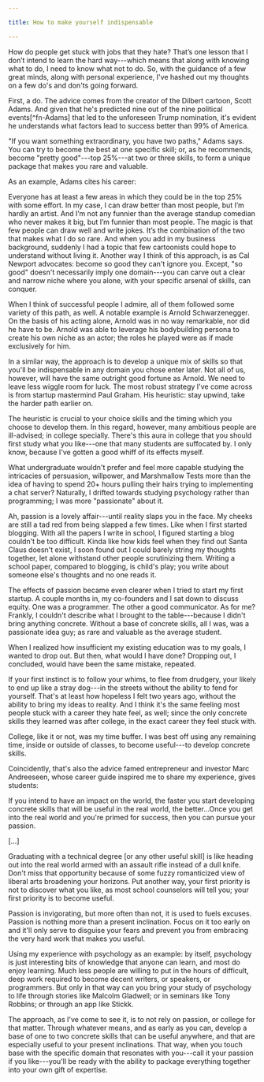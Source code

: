 ```yaml
---

title: How to make yourself indispensable

---
```


How do people get stuck with jobs that they hate? That’s one lesson that I don’t intend to learn the hard way---which means that along with knowing what to do, I need to know what not to do. So, with the guidance of a few great minds, along with personal experience, I've hashed out my thoughts on a few do's and don'ts going forward.

First, a do. The advice comes from the creator of the Dilbert cartoon, Scott Adams. And given that he's predicted nine out of the nine political events[^fn-Adams] that led to the unforeseen Trump nomination, it's evident he understands what factors lead to success better than 99% of America.

"If you want something extraordinary, you have two paths," Adams says. You can try to become the best at one specific skill; or, as he recommends, become "pretty good"---top 25%---at two or three skills, to form a unique package that makes you rare and valuable.

As an example, Adams cites his career:

Everyone has at least a few areas in which they could be in the top 25% with some effort. In my case, I can draw better than most people, but I’m hardly an artist. And I’m not any funnier than the average standup comedian who never makes it big, but I’m funnier than most people. The magic is that few people can draw well and write jokes. It’s the combination of the two that makes what I do so rare. And when you add in my business background, suddenly I had a topic that few cartoonists could hope to understand without living it.
Another way I think of this approach, is as Cal Newport advocates: become so good they can't ignore you. Except, "so good" doesn't necessarily imply one domain---you can carve out a clear and narrow niche where you alone, with your specific arsenal of skills, can conquer.

When I think of successful people I admire, all of them followed some variety of this path, as well. A notable example is Arnold Schwarzenegger. On the basis of his acting alone, Arnold was in no way remarkable, nor did he have to be. Arnold was able to leverage his bodybuilding persona to create his own niche as an actor; the roles he played were as if made exclusively for him.

In a similar way, the approach is to develop a unique mix of skills so that you'll be indispensable in any domain you chose enter later. Not all of us, however, will have the same outright good fortune as Arnold. We need to leave less wiggle room for luck. The most robust strategy I've come across is from startup mastermind Paul Graham. His heuristic: stay upwind, take the harder path earlier on.

The heuristic is crucial to your choice skills and the timing which you choose to develop them. In this regard, however, many ambitious people are ill-advised; in college specially. There's this aura in college that you should first study what you like---one that many students are suffocated by. I only know, because I've gotten a good whiff of its effects myself.

What undergraduate wouldn't prefer and feel more capable studying the intricacies of persuasion, willpower, and Marshmallow Tests more than the idea of having to spend 20+ hours pulling their hairs trying to implementing a chat server? Naturally, I drifted towards studying psychology rather than programming; I was more "passionate" about it.

Ah, passion is a lovely affair---until reality slaps you in the face. My cheeks are still a tad red from being slapped a few times. Like when I first started blogging. With all the papers I write in school, I figured starting a blog couldn't be too difficult. Kinda like how kids feel when they find out Santa Claus doesn't exist, I soon found out I could barely string my thoughts together, let alone withstand other people scrutinizing them. Writing a school paper, compared to blogging, is child's play; you write about someone else's thoughts and no one reads it.

The effects of passion became even clearer when I tried to start my first startup. A couple months in, my co-founders and I sat down to discuss equity. One was a programmer. The other a good communicator. As for me? Frankly, I couldn't describe what I brought to the table---because I didn't bring anything concrete. Without a base of concrete skills, all I was, was a passionate idea guy; as rare and valuable as the average student.

When I realized how insufficient my existing education was to my goals, I wanted to drop out. But then, what would I have done? Dropping out, I concluded, would have been the same mistake, repeated.

If your first instinct is to follow your whims, to flee from drudgery, your likely to end up like a stray dog---in the streets without the ability to fend for yourself. That's at least how hopeless I felt two years ago, without the ability to bring my ideas to reality. And I think it's the same feeling most people stuck with a career they hate feel, as well; since the only concrete skills they learned was after college, in the exact career they feel stuck with.

College, like it or not, was my time buffer. I was best off using any remaining time, inside or outside of classes, to become useful---to develop concrete skills.

Coincidently, that's also the advice famed entrepreneur and investor Marc Andreeseen, whose career guide inspired me to share my experience, gives students:

If you intend to have an impact on the world, the faster you start developing concrete skills that will be useful in the real world, the better...Once you get into the real world and you're primed for success, then you can pursue your passion.

[...]

Graduating with a technical degree [or any other useful skill] is like heading out into the real world armed with an assault rifle instead of a dull knife. Don't miss that opportunity because of some fuzzy romanticized view of liberal arts broadening your horizons.
Put another way, your first priority is not to discover what you like, as most school counselors will tell you; your first priority is to become useful.

Passion is invigorating, but more often than not, it is used to fuels excuses. Passion is nothing more than a present inclination. Focus on it too early on and it'll only serve to disguise your fears and prevent you from embracing the very hard work that makes you useful.

Using my experience with psychology as an example: by itself, psychology is just interesting bits of knowledge that anyone can learn, and most do enjoy learning. Much less people are willing to put in the hours of difficult, deep work required to become decent writers, or speakers, or programmers. But only in that way can you bring your study of psychology to life through stories like Malcolm Gladwell; or in seminars like Tony Robbins; or through an app like Stickk.

The approach, as I've come to see it, is to not rely on passion, or college for that matter. Through whatever means, and as early as you can, develop a base of one to two concrete skills that can be useful anywhere, and that are especially useful to your present inclinations. That way, when you touch base with the specific domain that resonates with you---call it your passion if you like---you'll be ready with the ability to package everything together into your own gift of expertise.
